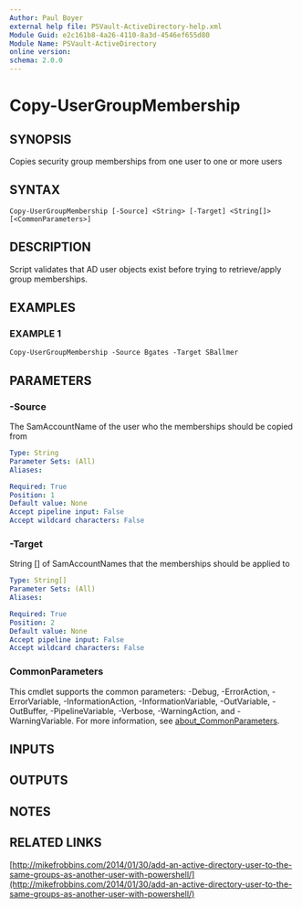 ```yaml
---
Author: Paul Boyer
external help file: PSVault-ActiveDirectory-help.xml
Module Guid: e2c161b8-4a26-4110-8a3d-4546ef655d80
Module Name: PSVault-ActiveDirectory
online version:
schema: 2.0.0
---
```


# Copy-UserGroupMembership

## SYNOPSIS
Copies security group memberships from one user to one or more users

## SYNTAX

```
Copy-UserGroupMembership [-Source] <String> [-Target] <String[]> [<CommonParameters>]
```

## DESCRIPTION
Script validates that AD user objects exist before trying to retrieve/apply group memberships.

## EXAMPLES

### EXAMPLE 1
```
Copy-UserGroupMembership -Source Bgates -Target SBallmer
```

## PARAMETERS

### -Source
The SamAccountName of the user who the memberships should be copied from

```yaml
Type: String
Parameter Sets: (All)
Aliases:

Required: True
Position: 1
Default value: None
Accept pipeline input: False
Accept wildcard characters: False
```

### -Target
String \[\] of SamAccountNames that the memberships should be applied to

```yaml
Type: String[]
Parameter Sets: (All)
Aliases:

Required: True
Position: 2
Default value: None
Accept pipeline input: False
Accept wildcard characters: False
```

### CommonParameters
This cmdlet supports the common parameters: -Debug, -ErrorAction, -ErrorVariable, -InformationAction, -InformationVariable, -OutVariable, -OutBuffer, -PipelineVariable, -Verbose, -WarningAction, and -WarningVariable. For more information, see [about_CommonParameters](http://go.microsoft.com/fwlink/?LinkID=113216).

## INPUTS

## OUTPUTS

## NOTES

## RELATED LINKS

[http://mikefrobbins.com/2014/01/30/add-an-active-directory-user-to-the-same-groups-as-another-user-with-powershell/](http://mikefrobbins.com/2014/01/30/add-an-active-directory-user-to-the-same-groups-as-another-user-with-powershell/)

